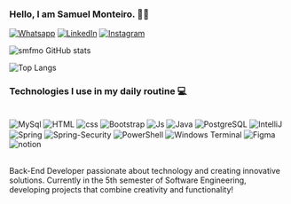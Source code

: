 ### Hello, I am Samuel Monteiro. 🤙🏽

[![Whatsapp](https://img.shields.io/badge/WhatsApp-25D366?style=for-the-badge&logo=whatsapp&logoColor=white)](https://wa.me/5561983363598)
[![LinkedIn](https://img.shields.io/badge/LinkedIn-0077B5?style=for-the-badge&logo=linkedin&logoColor=white)](www.linkedin.com/in/samuel-monteiroo)
[![Instagram](https://img.shields.io/badge/Instagram-E4405F?style=for-the-badge&logo=instagram&logoColor=white)](https://www.instagram.com/sammfx._/)


![smfmo GitHub stats](https://github-readme-stats.vercel.app/api?username=smfmo&show_icons=true&theme=dark)

![Top Langs](https://github-readme-stats.vercel.app/api/top-langs/?username=smfmo&layout=compact)

### Technologies I use in my daily routine 💻

<div style="display: inline_block"><br/>
    <img align="center" alt="MySql" src="https://img.shields.io/badge/MySQL-00000F?style=for-the-badge&logo=mysql&logoColor=white"/>
    <img align="center" alt="HTML" src="https://img.shields.io/badge/HTML5-E34F26?style=for-the-badge&logo=html5&logoColor=white"/>
    <img align="center" alt="css" src="https://img.shields.io/badge/CSS3-1572B6?style=for-the-badge&logo=css3&logoColor=white" />
    <img align="center" alt="Bootstrap" src="https://img.shields.io/badge/Bootstrap-563D7C?style=for-the-badge&logo=bootstrap&logoColor=white"/>
     <img align="center" alt="Js" src="https://img.shields.io/badge/JavaScript-F7DF1E?style=for-the-badge&logo=javascript&logoColor=black">
    <img align="center" alt="Java" src="https://img.shields.io/badge/Java-ED8B00?style=for-the-badge&logo=openjdk&logoColor=white"> 
    <img align="center" alt="PostgreSQL" src="https://img.shields.io/badge/PostgreSQL-316192?style=for-the-badge&logo=postgresql&logoColor=white">
    <img align="center" alt="IntelliJ" src="https://img.shields.io/badge/IntelliJ_IDEA-000000.svg?style=for-the-badge&logo=intellij-idea&logoColor=white">
    <img align="center" alt="Spring" src="https://img.shields.io/badge/Spring-6DB33F?style=for-the-badge&logo=spring&logoColor=white">
    <img align="center" alt="Spring-Security" src="https://img.shields.io/badge/Spring_Security-6DB33F?style=for-the-badge&logo=Spring-Security&logoColor=white">
     <img align="center" alt="PowerShell" src="https://img.shields.io/badge/powershell-5391FE?style=for-the-badge&logo=powershell&logoColor=white">
    <img align="center" alt="Windows Terminal" src="https://img.shields.io/badge/windows%20terminal-4D4D4D?style=for-the-badge&logo=windows%20terminal&logoColor=white">
    <img align="center" alt="Figma" src="https://img.shields.io/badge/Figma-F24E1E?style=for-the-badge&logo=figma&logoColor=white" >
    <img align="center" alt="notion" src="https://img.shields.io/badge/Notion-000000?style=for-the-badge&logo=notion&logoColor=white">
</div><br>

Back-End Developer passionate about technology and creating innovative solutions. Currently in the 5th semester of Software Engineering, developing projects that combine creativity and functionality!

